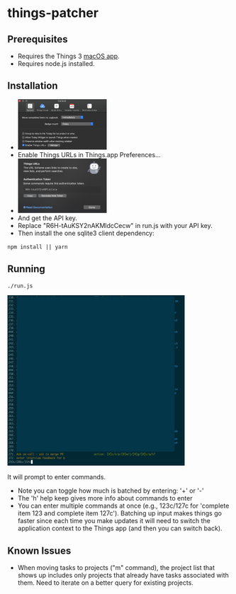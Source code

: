 # things-patcher

## Prerequisites

- Requires the Things 3 [macOS
  app](https://apps.apple.com/us/app/things-3/id904280696?mt=12).
- Requires node.js installed.

## Installation

- <img width=200 alt="screenshot of Things.app preferences" src='./doc/install_a.png'>
- Enable Things URLs in Things.app Preferences...
- <img width=200 alt="screenshot of api key dialog" src='./doc/install_b.png' >
- And get the API key.
- Replace "R6H-tAuKSY2nAKMldcCecw" in run.js with your API key.
- Then install the one sqlite3 client dependency:

```
npm install || yarn
```

## Running

```
./run.js
```

<img width=400 alt="screenshot of things patcher in batch input mode" src="./doc/batch_mode.png">

It will prompt to enter commands.

- Note you can toggle how much is batched by
  entering: '+' or '-'
- The 'h' help keep gives more info about commands to enter
- You can enter multiple commands at once (e.g., 123c/127c for 'complete item 123 and
  complete item 127c'). Batching up input makes things go faster since each time
  you make updates it will need to switch the application context to the
  Things app (and then you can switch back).

## Known Issues

- When moving tasks to projects ("m" command), the project list that shows up includes only projects that already have tasks associated with them.
  Need to iterate on a better query for existing projects.
